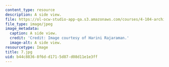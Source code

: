 ```yaml
---
content_type: resource
description: A side view.
file: https://ol-ocw-studio-app-qa.s3.amazonaws.com/courses/4-104-architecture-studio-intentions-spring-2005/b44c88368f6dd1715d87d08d11e1e3ff_7.jpg
file_type: image/jpeg
image_metadata:
  caption: A side view.
  credit: 'Credit: Image courtesy of Harini Rajaraman.'
  image-alt: A side view.
resourcetype: Image
title: 7.jpg
uid: b44c8836-8f6d-d171-5d87-d08d11e1e3ff
---
```

